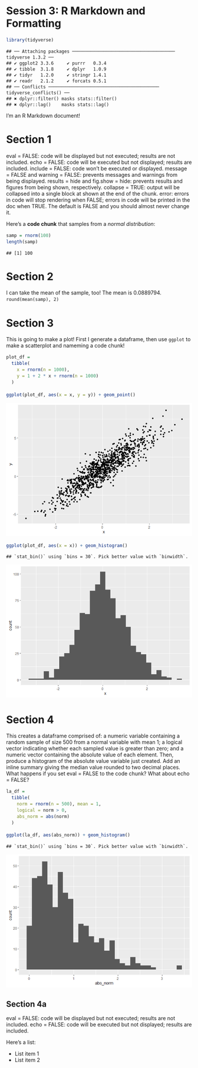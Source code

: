 Session 3: R Markdown and Formatting
================

``` r
library(tidyverse)
```

    ## ── Attaching packages ─────────────────────────────────────── tidyverse 1.3.2 ──
    ## ✔ ggplot2 3.3.6     ✔ purrr   0.3.4
    ## ✔ tibble  3.1.8     ✔ dplyr   1.0.9
    ## ✔ tidyr   1.2.0     ✔ stringr 1.4.1
    ## ✔ readr   2.1.2     ✔ forcats 0.5.1
    ## ── Conflicts ────────────────────────────────────────── tidyverse_conflicts() ──
    ## ✖ dplyr::filter() masks stats::filter()
    ## ✖ dplyr::lag()    masks stats::lag()

I’m an R Markdown document!

# Section 1

eval = FALSE: code will be displayed but not executed; results are not
included. echo = FALSE: code will be executed but not displayed; results
are included. include = FALSE: code won’t be executed or displayed.
message = FALSE and warning = FALSE: prevents messages and warnings from
being displayed. results = hide and fig.show = hide: prevents results
and figures from being shown, respectively. collapse = TRUE: output will
be collapsed into a single block at shown at the end of the chunk.
error: errors in code will stop rendering when FALSE; errors in code
will be printed in the doc when TRUE. The default is FALSE and you
should almost never change it.

Here’s a **code chunk** that samples from a *normal distribution*:

``` r
samp = rnorm(100)
length(samp)
```

    ## [1] 100

# Section 2

I can take the mean of the sample, too! The mean is 0.0889794.
`round(mean(samp), 2)`

# Section 3

This is going to make a plot! First I generate a dataframe, then use
`ggplot` to make a scatterplot and nameming a code chunk!

``` r
plot_df = 
  tibble(
    x = rnorm(n = 1000),
    y = 1 + 2 * x + rnorm(n = 1000)
  )

ggplot(plot_df, aes(x = x, y = y)) + geom_point()
```

![](template_files/figure-gfm/chunk_scatterplot-1.png)<!-- -->

``` r
ggplot(plot_df, aes(x = x)) + geom_histogram()
```

    ## `stat_bin()` using `bins = 30`. Pick better value with `binwidth`.

![](template_files/figure-gfm/unnamed-chunk-3-1.png)<!-- -->

# Section 4

This creates a dataframe comprised of: a numeric variable containing a
random sample of size 500 from a normal variable with mean 1; a logical
vector indicating whether each sampled value is greater than zero; and a
numeric vector containing the absolute value of each element. Then,
produce a histogram of the absolute value variable just created. Add an
inline summary giving the median value rounded to two decimal places.
What happens if you set eval = FALSE to the code chunk? What about echo
= FALSE?

``` r
la_df = 
  tibble(
    norm = rnorm(n = 500), mean = 1,
    logical = norm > 0,
    abs_norm = abs(norm)
  )

ggplot(la_df, aes(abs_norm)) + geom_histogram()
```

    ## `stat_bin()` using `bins = 30`. Pick better value with `binwidth`.

![](template_files/figure-gfm/unnamed-chunk-4-1.png)<!-- -->

## Section 4a

eval = FALSE: code will be displayed but not executed; results are not
included. echo = FALSE: code will be executed but not displayed; results
are included.

Here’s a list:

-   List item 1
-   List item 2
